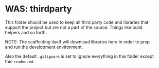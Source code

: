 WAS: thirdparty
===============

This folder should be used to keep all third party code and libraries that
support the project but are not a part of the source. Things like build helpers
and so forth.

NOTE: The scaffolding itself will download libraries here in order to prep and
run the development environment.

Also the default `.gitignore` is set to ignore everything in this folder
except this `readme.md`.

